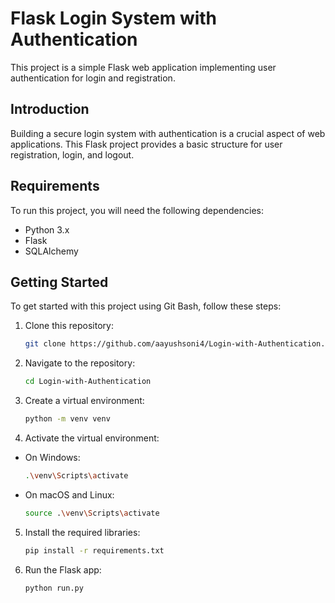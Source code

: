 # Flask Login System with Authentication

This project is a simple Flask web application implementing user authentication for login and registration.

## Introduction

Building a secure login system with authentication is a crucial aspect of web applications. This Flask project provides a basic structure for user registration, login, and logout.

## Requirements

To run this project, you will need the following dependencies:

- Python 3.x
- Flask
- SQLAlchemy

## Getting Started

To get started with this project using Git Bash, follow these steps:

1. Clone this repository:
    ```bash
    git clone https://github.com/aayushsoni4/Login-with-Authentication.git
    ```

2. Navigate to the repository:
    ```bash
    cd Login-with-Authentication
    ```

3. Create a virtual environment:
    ```bash
    python -m venv venv
    ```

4. Activate the virtual environment:
- On Windows:
    ```bash
    .\venv\Scripts\activate
    ```
- On macOS and Linux:
    ```bash
    source .\venv\Scripts\activate
    ```

5. Install the required libraries:
    ```bash
    pip install -r requirements.txt
    ```

6. Run the Flask app:
    ```bash
    python run.py
    ```

